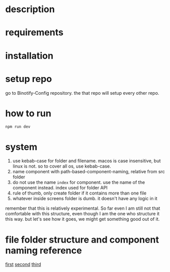 # description

# requirements

# installation

# setup repo

go to Binotify-Config repository. the that repo will setup every other repo.

# how to run

```
npm run dev
```

# system

1. use kebab-case for folder and filename. macos is case insensitive, but linux is not. so to cover all os, use kebab-case.
2. name component with path-based-component-naming, relative from src folder
3. do not use the name `index` for component. use the name of the component instead. index used for folder API
4. rule of thumb, only create folder if it contains more than one file
5. whatever inside screens folder is dumb. it doesn't have any logic in it

remember that this is relatively experimental. So far even I am still not that comfortable with this structure, even though I am the one who structure it this way. but let's see how it goes, we might get something good out of it.

# file folder structure and component naming reference

[first](https://hackernoon.com/structuring-projects-and-naming-components-in-react-1261b6e18d76)
[second](https://medium.com/@dan_abramov/smart-and-dumb-components-7ca2f9a7c7d0)
[third](https://profy.dev/article/react-folder-structure)
